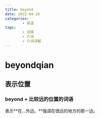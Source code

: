 ```yaml
---
title: beyond
date: 2022-04-28
categories:
        - 英语
tags:
        - 词类
        - 介词
        - 介词详解
---
```


# beyondqian

## 表示位置

### beyond + 比较远的位置的词语

表示**在...外边。**强调在很远的地方的那一边。
